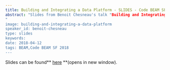 ```yaml
---
title: Building and Integrating a Data Platform - SLIDES - Code BEAM SF 2018
abstract: "Slides from Benoit Chesneau's talk "Building and Integrating a Data Platform" - Code BEAM SF 2018
"
image: building-and-integrating-a-data-platform
speaker_id: benoit-chesneau
type: slides
keywords: 
date: 2018-04-12
tags: BEAM,Code BEAM SF 2018
---
```

Slides can be found** <a href="/uploads/media/default/0001/01/c2104b9e51cf6e3504eece822c7e3fe26d56061e.pdf" target="_blank">here</a> **(opens in new window).
